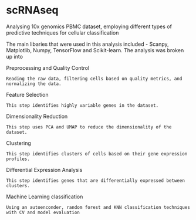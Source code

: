 # scRNAseq
Analysing 10x genomics PBMC dataset, employing different types of predictive techniques for cellular classification

The main libaries that were used in this analysis included - Scanpy, Matplotlib, Numpy, TensorFlow and Scikit-learn. The analysis was broken up into 

Preprocessing and Quality Control

    Reading the raw data, filtering cells based on quality metrics, and normalizing the data.
    
Feature Selection

    This step identifies highly variable genes in the dataset.
    
Dimensionality Reduction

    This step uses PCA and UMAP to reduce the dimensionality of the dataset.
    
Clustering

    This step identifies clusters of cells based on their gene expression profiles.
    
Differential Expression Analysis

    This step identifies genes that are differentially expressed between clusters.
    
Machine Learning classification

    Using an autoenconder, random forest and KNN classification techniques with CV and model evaluation 
